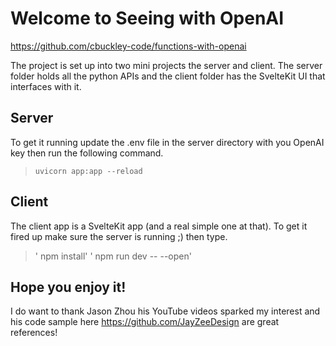 # Welcome to Seeing with OpenAI

https://github.com/cbuckley-code/functions-with-openai

The project is set up into two mini projects the server and client.
The server folder holds all the python APIs and the client folder has
the SvelteKit UI that interfaces with it.

## Server
To get it running update the .env file in the server directory
with you OpenAI key then run the following command.

> `uvicorn app:app --reload`


## Client
The client app is a SvelteKit app (and a real simple one at that).
To get it fired up make sure the server is running ;) then type.

> ' npm install'
> ' npm run dev -- --open'

## Hope you enjoy it!
I do want to thank Jason Zhou his YouTube videos sparked my interest
and his code sample here https://github.com/JayZeeDesign are great references!